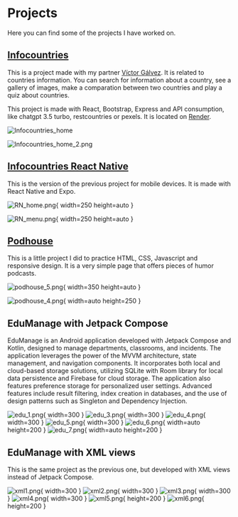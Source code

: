 # Projects

Here you can find some of the projects I have worked on.

## <a href="https://github.com/JuanValeraDev/InfoCountries" target="_blank">Infocountries</a>

This is a project made with my partner <a href="https://github.com/VictorGlvez" target="_blank">Víctor Gálvez</a>. It is
related to countries information. You can search for information about a country, see a gallery of images, make a
comparation between two countries and play a quiz about countries.

This project is made with React, Bootstrap, Express and API consumption, like chatgpt 3.5 turbo, restcountries or
pexels. It is located on <a href="https://infocountrieswebservice.onrender.com/" target="_blank">Render</a>.

![Infocountries_home](/docs/assets/Infocountries_home.png )

![Infocountries_home_2.png](/docs/assets/Infocountries_home_2.png)

## <a href="https://github.com/VictorGlvez/InfoCountriesReactNative" target="_blank">Infocountries React Native</a>

This is the version of the previous project for mobile devices. It is made with React Native and Expo.

![RN_home.png](/docs/assets/RN_home.png){ width=250 height=auto }

![RN_menu.png](/docs/assets/RN_menu.png){ width=250 height=auto }

## <a href="https://github.com/JuanValeraDev/Podhouse" target="_blank">Podhouse</a>

This is a little project I did to practice HTML, CSS, Javascript and responsive design. It is a very simple page that
offers pieces of humor podcasts.

![podhouse_5.png](/docs/assets/podhouse_5.png){ width=350 height=auto }

![podhouse_4.png](/docs/assets/podhouse_4.png){ width=auto height=250 }

## EduManage with Jetpack Compose

EduManage is an Android application developed with Jetpack Compose and Kotlin, designed to manage
departments, classrooms, and incidents. The application leverages the power of the MVVM architecture, state management,
and navigation components.
It incorporates both local and cloud-based storage solutions, utilizing SQLite with Room library for local data
persistence and Firebase for cloud storage. The application also features preference storage for personalized user
settings. Advanced features include result filtering, index creation in databases, and the use of design patterns such
as Singleton and Dependency Injection.

![edu_1.png](/docs/assets/edu1.png){ width=300 }
![edu_3.png](/docs/assets/edu3.png){ width=300 }
![edu_4.png](/docs/assets/edu4.png){ width=300 }
![edu_5.png](/docs/assets/edu5.png){ width=300 }
![edu_6.png](/docs/assets/edu6.png){ width=auto height=200 }
![edu_7.png](/docs/assets/edu7.png){ width=auto height=200 }

## EduManage with XML views

This is the same project as the previous one, but developed with XML views instead of Jetpack Compose.

![xml1.png](/docs/assets/xml1.png){ width=300 }
![xml2.png](/docs/assets/xml2.png){ width=300 }
![xml3.png](/docs/assets/xml3.png){ width=300 }
![xml4.png](/docs/assets/xml4.png){ width=300 }
![xml5.png](/docs/assets/xml5.png){ height=200 }
![xml6.png](/docs/assets/xml6.png){ height=200 }






